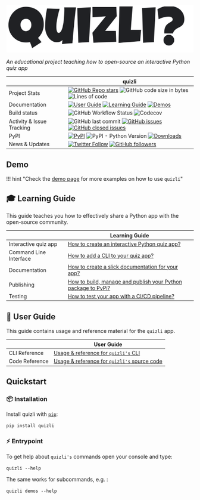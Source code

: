 ![Logo](https://github.com/pwenker/quizli/blob/main/docs/assets/logo.png?raw=true)

_An educational project teaching how to open-source an interactive Python quiz app_

|  | quizli |
| --- | --- |
| Project Stats            | [![GitHub Repo stars](https://img.shields.io/github/stars/pwenker/quizli?style=social)](https://github.com/pwenker/quizli) ![GitHub code size in bytes](https://img.shields.io/github/languages/code-size/pwenker/quizli) ![Lines of code](https://img.shields.io/tokei/lines/github/pwenker/quizli)
| Documentation | [![User Guide](https://img.shields.io/badge/docs-User%20Guide-brightgreen)](https://pwenker.github.io/quizli/user_guide) [![Learning Guide](https://img.shields.io/badge/docs-Learning%20Guide-brightgreen)](https://pwenker.github.io/quizli/learning_guide/) [![Demos](https://img.shields.io/badge/docs-Showcase-brightgreen)](https://pwenker.github.io/quizli/demos.html) |
| Build status                  | ![GitHub Workflow Status](https://img.shields.io/github/workflow/status/pwenker/quizli/CI) ![Codecov](https://img.shields.io/codecov/c/github/pwenker/quizli) |
| Activity & Issue Tracking | ![GitHub last commit](https://img.shields.io/github/last-commit/pwenker/quizli) [![GitHub issues](https://img.shields.io/github/issues-raw/pwenker/quizli)](https://github.com/pwenker/quizli/issues?q=is%3Aopen+is%3Aissue) [![GitHub closed issues](https://img.shields.io/github/issues-closed-raw/pwenker/quizli)](https://github.com/pwenker/quizli/issues?q=is%3Aissue+is%3Aclosed)  |
| PyPI                      | [![PyPI](https://img.shields.io/pypi/v/quizli)](https://pypi.org/project/quizli/)                                                                                                                                  ![PyPI - Python Version](https://img.shields.io/pypi/pyversions/quizli) [![Downloads](https://pepy.tech/badge/quizli/month)](https://pepy.tech/project/quizli)|
| News & Updates | [![Twitter Follow](https://img.shields.io/twitter/follow/PascalWenker?style=social)](https://twitter.com/PascalWenker) [![GitHub followers](https://img.shields.io/github/followers/pwenker?style=social)](https://github.com/pwenker)|

## Demo

!!! hint "Check the [demo page](demos.md) for more examples on how to use `quizli`"

<script id="asciicast-474148" src="https://asciinema.org/a/474148.js" async></script>

## :mortar_board: Learning Guide

This guide teaches you how to effectively share a Python app with the open-source community.

|  | Learning Guide |
| --- | --- |
Interactive quiz app| [How to create an interactive Python quiz app?](learning_guide/quiz.md)
Command Line Interface | [How to add a CLI to your quiz app?](learning_guide/cli.md)
Documentation | [How to create a slick documentation for your app?](learning_guide/documentation.md)
Publishing | [How to build, manage and publish your Python package to PyPi?](learning_guide/publishing.md)
Testing | [How to test your app with a CI/CD pipeline?](learning_guide/testing.md)

## :rocket: User Guide

This guide contains usage and reference material for the `quizli` app.

|  | User Guide |
| --- | --- |
CLI Reference | [Usage & reference for `quizli's` CLI](user_guide/cli.md)
Code Reference | [Usage & reference for `quizli's` source code](code_reference/index.md)


## Quickstart

### :package: Installation

Install quizli with [`pip`](https://pip.pypa.io/en/stable/getting-started/):

```console
pip install quizli
```

### :zap: Entrypoint
To get help about `quizli's` commands open your console and type:

```console
quizli --help
```

The same works for subcommands, e.g. :

```console
quizli demos --help
```
